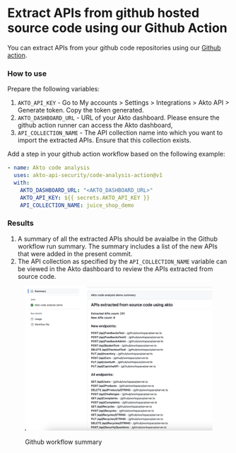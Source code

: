 # Extract APIs from github hosted source code using our Github Action

You can extract APIs from your github code repositories using our [Github action](https://github.com/akto-api-security/code-analysis-action).

### How to use

Prepare the following variables:
1. `AKTO_API_KEY` - Go to My accounts > Settings > Integrations > Akto API > Generate token. Copy the token generated.
2. `AKTO_DASHBOARD_URL` - URL of your Akto dashboard. Please ensure the github action runner can access the Akto dashboard,
3. `API_COLLECTION_NAME` - The API collection name into which you want to import the extracted APIs. Ensure that this collection exists.

Add a step in your github action workflow based on the following example:
```yaml
- name: Akto code analysis
  uses: akto-api-security/code-analysis-action@v1
  with:
    AKTO_DASHBOARD_URL: "<AKTO_DASHBOARD_URL>"
    AKTO_API_KEY: ${{ secrets.AKTO_API_KEY }}
    API_COLLECTION_NAME: juice_shop_demo
```

### Results

1. A summary of all the extracted APIs should be avaialbe in the Github workflow run summary. The summary includes a list of the new APIs that were added in the present commit. 
2. The API collection as specified by the `API_COLLECTION_NAME` variable can be viewed in the Akto dashboard to review the APIs extracted from source code.

<figure><img src="../../.gitbook/assets/code_analysis_github_actions_summary.png" alt=""><figcaption><p>Github workflow summary</p></figcaption></figure>